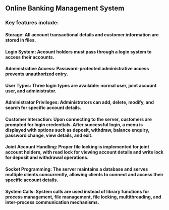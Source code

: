 ## Online Banking Management System
### Key features include:  

#### Storage: All account transactional details and customer information are stored in files.  
#### Login System: Account holders must pass through a login system to access their accounts.  
#### Administrative Access: Password-protected administrative access prevents unauthorized entry.  
#### User Types: Three login types are available: normal user, joint account user, and administrator.  
#### Administrator Privileges: Administrators can add, delete, modify, and search for specific account details.  
#### Customer Interaction: Upon connecting to the server, customers are prompted for login credentials. After successful login, a menu is displayed with options such as deposit, withdraw, balance enquiry, password change, view details, and exit.  
#### Joint Account Handling: Proper file locking is implemented for joint account holders, with read lock for viewing account details and write lock for deposit and withdrawal operations.  
#### Socket Programming: The server maintains a database and serves multiple clients concurrently, allowing clients to connect and access their specific account details.  
#### System Calls: System calls are used instead of library functions for process management, file management, file locking, multithreading, and inter-process communication mechanisms.  
